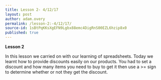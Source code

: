 ```yaml
---
title: Lesson 2- 4/12/17
layout: post
author: adam.overy
permalink: /lesson-2:-4/12/17/
source-id: 1sBtPqKKsXgEFN9Lgbx88emc4DigRnS00EZL6hzip8x0
published: true
---
```

**Lesson 2**

In this lesson we carried on with our learning of spreadsheets. Today we learnt how to provide discounts easily on our products. You had to set a discount and how many items you need to buy to get it then use a >= sign to determine whether or not they get the discount. 


